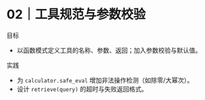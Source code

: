 # 02｜工具规范与参数校验

目标
- 以函数模式定义工具的名称、参数、返回；加入参数校验与默认值。

实践
- 为 `calculator.safe_eval` 增加非法操作检测（如除零/大幂次）。
- 设计 `retrieve(query)` 的超时与失败返回格式。

